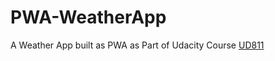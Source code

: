 # PWA-WeatherApp

A Weather App built as PWA as Part of Udacity Course [UD811](https://www.udacity.com/course/intro-to-progressive-web-apps--ud811)
